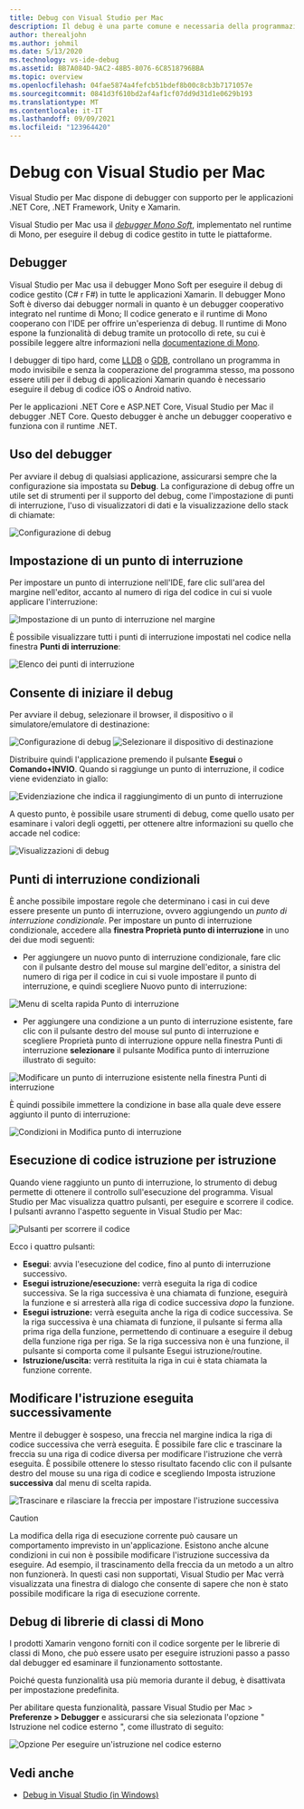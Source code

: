 ```yaml
---
title: Debug con Visual Studio per Mac
description: Il debug è una parte comune e necessaria della programmazione. In quanto IDE completo, Visual Studio per Mac contiene un intero gruppo di funzionalità per semplificare il debug. Dal debug sicuro alla visualizzazione dei dati, questo articolo descrive come sfruttare tutte le potenzialità del debug in Visual Studio per Mac.
author: therealjohn
ms.author: johmil
ms.date: 5/13/2020
ms.technology: vs-ide-debug
ms.assetid: BB7A084D-9AC2-48B5-8076-6C8518796BBA
ms.topic: overview
ms.openlocfilehash: 04fae5874a4fefcb51bdef8b00c8cb3b7171057e
ms.sourcegitcommit: 0841d3f610bd2af4af1cf07dd9d31d1e0629b193
ms.translationtype: MT
ms.contentlocale: it-IT
ms.lasthandoff: 09/09/2021
ms.locfileid: "123964420"
---
```

# <a name="debugging-with-visual-studio-for-mac"></a>Debug con Visual Studio per Mac

Visual Studio per Mac dispone di debugger con supporto per le applicazioni .NET Core, .NET Framework, Unity e Xamarin.

Visual Studio per Mac usa il [*debugger Mono Soft*](https://www.mono-project.com/docs/advanced/runtime/docs/soft-debugger/), implementato nel runtime di Mono, per eseguire il debug di codice gestito in tutte le piattaforme.

## <a name="the-debugger"></a>Debugger

Visual Studio per Mac usa il debugger Mono Soft per eseguire il debug di codice gestito (C# r F#) in tutte le applicazioni Xamarin. Il debugger Mono Soft è diverso dai debugger normali in quanto è un debugger cooperativo integrato nel runtime di Mono; Il codice generato e il runtime di Mono cooperano con l'IDE per offrire un'esperienza di debug. Il runtime di Mono espone la funzionalità di debug tramite un protocollo di rete, su cui è possibile leggere altre informazioni nella [documentazione di Mono](https://www.mono-project.com/docs/advanced/runtime/docs/soft-debugger-wire-format/).

I debugger di tipo hard, come [LLDB]( http://lldb.llvm.org/index.html) o [GDB]( https://www.gnu.org/software/gdb/), controllano un programma in modo invisibile e senza la cooperazione del programma stesso, ma possono essere utili per il debug di applicazioni Xamarin quando è necessario eseguire il debug di codice iOS o Android nativo.

Per le applicazioni .NET Core e ASP.NET Core, Visual Studio per Mac il debugger .NET Core. Questo debugger è anche un debugger cooperativo e funziona con il runtime .NET.

## <a name="using-the-debugger"></a>Uso del debugger

Per avviare il debug di qualsiasi applicazione, assicurarsi sempre che la configurazione sia impostata su **Debug**. La configurazione di debug offre un utile set di strumenti per il supporto del debug, come l'impostazione di punti di interruzione, l'uso di visualizzatori di dati e la visualizzazione dello stack di chiamate:

![Configurazione di debug](media/debugging-image_0.png)

## <a name="setting-a-breakpoint"></a>Impostazione di un punto di interruzione

Per impostare un punto di interruzione nell'IDE, fare clic sull'area del margine nell'editor, accanto al numero di riga del codice in cui si vuole applicare l'interruzione:

![Impostazione di un punto di interruzione nel margine](media/debugging-image0.png)

È possibile visualizzare tutti i punti di interruzione impostati nel codice nella finestra  **Punti di interruzione**:

![Elenco dei punti di interruzione](media/debugging-image0a.png)

## <a name="start-debugging"></a>Consente di iniziare il debug

Per avviare il debug, selezionare il browser, il dispositivo o il simulatore/emulatore di destinazione:

![Configurazione di debug ](media/debugging-image_0.png)
 ![ Selezionare il dispositivo di destinazione](media/debugging-image1.png)

Distribuire quindi l'applicazione premendo il pulsante **Esegui** o **Comando+INVIO**. Quando si raggiunge un punto di interruzione, il codice viene evidenziato in giallo:

![Evidenziazione che indica il raggiungimento di un punto di interruzione](media/debugging-image2.png)

A questo punto, è possibile usare strumenti di debug, come quello usato per esaminare i valori degli oggetti, per ottenere altre informazioni su quello che accade nel codice:

![Visualizzazioni di debug](media/debugging-image3.png)

## <a name="conditional-breakpoints"></a>Punti di interruzione condizionali

È anche possibile impostare regole che determinano i casi in cui deve essere presente un punto di interruzione, ovvero aggiungendo un *punto di interruzione condizionale*. Per impostare un punto di interruzione condizionale, accedere alla **finestra Proprietà punto di interruzione** in uno dei due modi seguenti:

* Per aggiungere un nuovo punto di interruzione condizionale, fare clic con il pulsante destro del mouse sul margine dell'editor, a sinistra del numero di riga per il codice in cui si vuole impostare il punto di interruzione, e quindi scegliere Nuovo punto di interruzione:

 ![Menu di scelta rapida Punto di interruzione](media/debugging-image4.png)

* Per aggiungere una condizione a un punto di interruzione esistente, fare clic con il pulsante destro del mouse sul punto di interruzione e scegliere Proprietà punto di interruzione oppure nella finestra Punti di interruzione **selezionare** il pulsante Modifica punto di interruzione illustrato di seguito: 

 ![Modificare un punto di interruzione esistente nella finestra Punti di interruzione](media/debugging-image5.png)

È quindi possibile immettere la condizione in base alla quale deve essere aggiunto il punto di interruzione:

 ![Condizioni in Modifica punto di interruzione](media/debugging-image6.png)

## <a name="stepping-through-code"></a>Esecuzione di codice istruzione per istruzione

Quando viene raggiunto un punto di interruzione, lo strumento di debug permette di ottenere il controllo sull'esecuzione del programma. Visual Studio per Mac visualizza quattro pulsanti, per eseguire e scorrere il codice. I pulsanti avranno l'aspetto seguente in Visual Studio per Mac:

 ![Pulsanti per scorrere il codice](media/debugging-image7.png)

Ecco i quattro pulsanti:

* **Esegui**: avvia l'esecuzione del codice, fino al punto di interruzione successivo.
* **Esegui istruzione/esecuzione:** verrà eseguita la riga di codice successiva. Se la riga successiva è una chiamata di funzione, eseguirà la funzione e si arresterà alla riga di codice successiva *dopo* la funzione.
* **Esegui istruzione:** verrà eseguita anche la riga di codice successiva. Se la riga successiva è una chiamata di funzione, il pulsante si ferma alla prima riga della funzione, permettendo di continuare a eseguire il debug della funzione riga per riga. Se la riga successiva non è una funzione, il pulsante si comporta come il pulsante Esegui istruzione/routine.
* **Istruzione/uscita:** verrà restituita la riga in cui è stata chiamata la funzione corrente.

## <a name="change-which-statement-is-executed-next"></a>Modificare l'istruzione eseguita successivamente

Mentre il debugger è sospeso, una freccia nel margine indica la riga di codice successiva che verrà eseguita. È possibile fare clic e trascinare la freccia su una riga di codice diversa per modificare l'istruzione che verrà eseguita. È possibile ottenere lo stesso risultato facendo clic con il pulsante destro del mouse su una riga di codice e scegliendo Imposta istruzione **successiva** dal menu di scelta rapida.

![Trascinare e rilasciare la freccia per impostare l'istruzione successiva](media/debugger-drag-setnextstatement.gif)

> [!CAUTION]
> La modifica della riga di esecuzione corrente può causare un comportamento imprevisto in un'applicazione. Esistono anche alcune condizioni in cui non è possibile modificare l'istruzione successiva da eseguire. Ad esempio, il trascinamento della freccia da un metodo a un altro non funzionerà. In questi casi non supportati, Visual Studio per Mac verrà visualizzata una finestra di dialogo che consente di sapere che non è stato possibile modificare la riga di esecuzione corrente. 

## <a name="debugging-monos-class-libraries"></a>Debug di librerie di classi di Mono

I prodotti Xamarin vengono forniti con il codice sorgente per le librerie di classi di Mono, che può essere usato per eseguire istruzioni passo a passo dal debugger ed esaminare il funzionamento sottostante.

Poiché questa funzionalità usa più memoria durante il debug, è disattivata per impostazione predefinita.

Per abilitare questa funzionalità, passare Visual Studio per Mac > **Preferenze > Debugger** e assicurarsi che sia selezionata l'opzione " Istruzione nel codice esterno ", come illustrato di seguito: 

![Opzione Per eseguire un'istruzione nel codice esterno](media/debugging-image8.png)

## <a name="see-also"></a>Vedi anche

- [Debug in Visual Studio (in Windows)](/visualstudio/debugger/)
